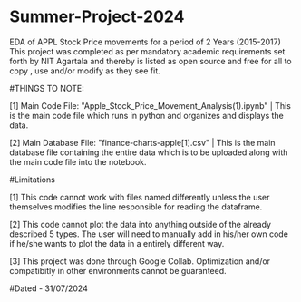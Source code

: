 # Summer-Project-2024
EDA of APPL Stock Price movements for a period of 2 Years (2015-2017)
This project was completed as per mandatory academic requirements set forth by NIT Agartala and thereby is listed as open source and free for all to copy , use and/or modify as they see fit.

#THINGS TO NOTE:

[1] Main Code File: "Apple_Stock_Price_Movement_Analysis(1).ipynb" | This is the main code file which runs in python and organizes and displays the data.

[2] Main Database File: "finance-charts-apple[1].csv" | This is the main database file containing the entire data which is to be uploaded along with the main code file into the notebook.

#Limitations

[1] This code cannot work with files named differently unless the user themselves modifies the line responsible for reading the dataframe.

[2] This code cannot plot the data into anything outside of the already described 5 types. The user will need to manually add in his/her own code if he/she wants to plot the data in a entirely different way.

[3] This project was done through Google  Collab. Optimization and/or compatibitly in other environments cannot be guaranteed.

#Dated - 31/07/2024
